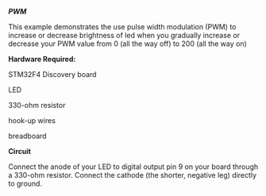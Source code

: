 ***PWM***

This example demonstrates the use pulse width modulation (PWM) to increase or decrease brightness of led 
when you gradually increase or decrease your PWM value from 0 (all the way off) to 200 (all the way on)

**Hardware Required:**

STM32F4 Discovery board

LED

330-ohm resistor

hook-up wires

breadboard


**Circuit**


Connect the anode of your LED to digital output pin 9 on your board through a 330-ohm resistor. Connect the cathode (the shorter, negative leg) directly to ground.
